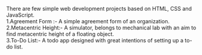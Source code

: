 There are few simple web development projects based on HTML, CSS and JavaScript.                                                                                                     
1.Agreement Form :- A simple agreement form of an organization.                                                                                                                             
2.Metacentric Height:- A simulator, belongs to mechanical lab with an aim to find metacentric height of a floating object.                                                                         
3.To-Do List:- A todo app designed with great intentions of setting up a to-do list.
